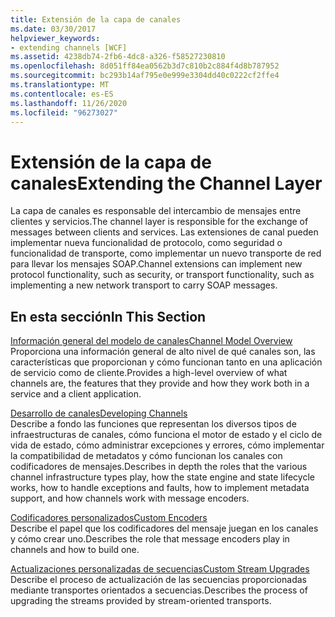 ```yaml
---
title: Extensión de la capa de canales
ms.date: 03/30/2017
helpviewer_keywords:
- extending channels [WCF]
ms.assetid: 4238db74-2fb6-4dc8-a326-f58527230810
ms.openlocfilehash: 8d051ff84ea0562b3d7c810b2c884f4d8b787952
ms.sourcegitcommit: bc293b14af795e0e999e3304dd40c0222cf2ffe4
ms.translationtype: MT
ms.contentlocale: es-ES
ms.lasthandoff: 11/26/2020
ms.locfileid: "96273027"
---
```

# <a name="extending-the-channel-layer"></a><span data-ttu-id="35c53-102">Extensión de la capa de canales</span><span class="sxs-lookup"><span data-stu-id="35c53-102">Extending the Channel Layer</span></span>

<span data-ttu-id="35c53-103">La capa de canales es responsable del intercambio de mensajes entre clientes y servicios.</span><span class="sxs-lookup"><span data-stu-id="35c53-103">The channel layer is responsible for the exchange of messages between clients and services.</span></span> <span data-ttu-id="35c53-104">Las extensiones de canal pueden implementar nueva funcionalidad de protocolo, como seguridad o funcionalidad de transporte, como implementar un nuevo transporte de red para llevar los mensajes SOAP.</span><span class="sxs-lookup"><span data-stu-id="35c53-104">Channel extensions can implement new protocol functionality, such as security, or transport functionality, such as implementing a new network transport to carry SOAP messages.</span></span>  
  
## <a name="in-this-section"></a><span data-ttu-id="35c53-105">En esta sección</span><span class="sxs-lookup"><span data-stu-id="35c53-105">In This Section</span></span>  

 [<span data-ttu-id="35c53-106">Información general del modelo de canales</span><span class="sxs-lookup"><span data-stu-id="35c53-106">Channel Model Overview</span></span>](channel-model-overview.md)  
 <span data-ttu-id="35c53-107">Proporciona una información general de alto nivel de qué canales son, las características que proporcionan y cómo funcionan tanto en una aplicación de servicio como de cliente.</span><span class="sxs-lookup"><span data-stu-id="35c53-107">Provides a high-level overview of what channels are, the features that they provide and how they work both in a service and a client application.</span></span>  
  
 [<span data-ttu-id="35c53-108">Desarrollo de canales</span><span class="sxs-lookup"><span data-stu-id="35c53-108">Developing Channels</span></span>](developing-channels.md)  
 <span data-ttu-id="35c53-109">Describe a fondo las funciones que representan los diversos tipos de infraestructuras de canales, cómo funciona el motor de estado y el ciclo de vida de estado, cómo administrar excepciones y errores, cómo implementar la compatibilidad de metadatos y cómo funcionan los canales con codificadores de mensajes.</span><span class="sxs-lookup"><span data-stu-id="35c53-109">Describes in depth the roles that the various channel infrastructure types play, how the state engine and state lifecycle works, how to handle exceptions and faults, how to implement metadata support, and how channels work with message encoders.</span></span>  
  
 [<span data-ttu-id="35c53-110">Codificadores personalizados</span><span class="sxs-lookup"><span data-stu-id="35c53-110">Custom Encoders</span></span>](custom-encoders.md)  
 <span data-ttu-id="35c53-111">Describe el papel que los codificadores del mensaje juegan en los canales y cómo crear uno.</span><span class="sxs-lookup"><span data-stu-id="35c53-111">Describes the role that message encoders play in channels and how to build one.</span></span>  
  
 [<span data-ttu-id="35c53-112">Actualizaciones personalizadas de secuencias</span><span class="sxs-lookup"><span data-stu-id="35c53-112">Custom Stream Upgrades</span></span>](custom-stream-upgrades.md)  
 <span data-ttu-id="35c53-113">Describe el proceso de actualización de las secuencias proporcionadas mediante transportes orientados a secuencias.</span><span class="sxs-lookup"><span data-stu-id="35c53-113">Describes the process of upgrading the streams provided by stream-oriented transports.</span></span>
